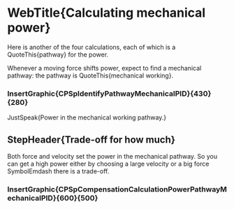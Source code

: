 # WebTitle{Calculating mechanical power}

Here is another of the four calculations, each of which is a QuoteThis{pathway} for the power.

Whenever a moving force shifts power, expect to find a mechanical pathway: the pathway is QuoteThis{mechanical working}.

### InsertGraphic{CPSpIdentifyPathwayMechanicalPID}{430}{280}

JustSpeak{Power in the mechanical working pathway.}

## StepHeader{Trade-off for how much}

Both force and velocity set the power in the mechanical pathway. So you can get a high power either by choosing a large velocity or a big force  SymbolEmdash there is a trade-off.

### InsertGraphic{CPSpCompensationCalculationPowerPathwayMechanicalPID}{600}{500}